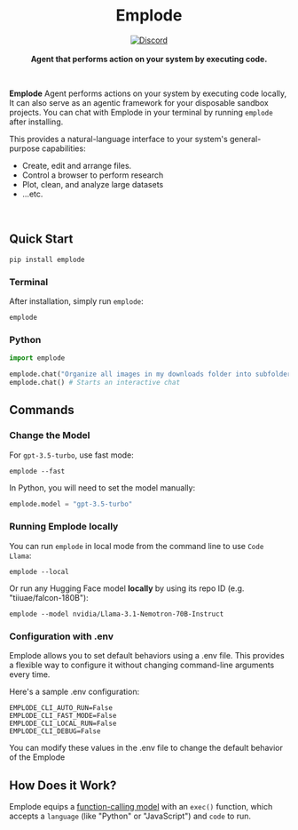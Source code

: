 <h1 align="center">Emplode</h1>

<p align="center">
    <a href="https://discord.gg/uZmvdFpSyW">
        <img alt="Discord" src="https://img.shields.io/discord/1172527582684651600?logo=discord&style=flat&logoColor=white"/>
    </a>
    <br><br>
    <b>Agent that performs action on your system by executing code.</b>
</p>

<br>

**Emplode** Agent performs actions on your system by executing code locally, It can also serve as an agentic framework for your disposable sandbox projects. You can chat with Emplode in your terminal by running `emplode` after installing.

This provides a natural-language interface to your system's general-purpose capabilities:

- Create, edit and arrange files.
- Control a browser to perform research
- Plot, clean, and analyze large datasets
- ...etc.

<br>

## Quick Start

```shell
pip install emplode
```

### Terminal

After installation, simply run `emplode`:

```shell
emplode
```

### Python

```python
import emplode

emplode.chat("Organize all images in my downloads folder into subfolders by year, naming each folder after the year.") # Executes a single command
emplode.chat() # Starts an interactive chat
```

## Commands

### Change the Model

For `gpt-3.5-turbo`, use fast mode:

```shell
emplode --fast
```

In Python, you will need to set the model manually:

```python
emplode.model = "gpt-3.5-turbo"
```

### Running Emplode locally

You can run `emplode` in local mode from the command line to use `Code Llama`:

```shell
emplode --local
```

Or run any Hugging Face model **locally** by using its repo ID (e.g. "tiiuae/falcon-180B"):

```shell
emplode --model nvidia/Llama-3.1-Nemotron-70B-Instruct
```


### Configuration with .env

Emplode allows you to set default behaviors using a .env file. This provides a flexible way to configure it without changing command-line arguments every time.

Here's a sample .env configuration:

```
EMPLODE_CLI_AUTO_RUN=False
EMPLODE_CLI_FAST_MODE=False
EMPLODE_CLI_LOCAL_RUN=False
EMPLODE_CLI_DEBUG=False
```

You can modify these values in the .env file to change the default behavior of the Emplode

## How Does it Work?

Emplode equips a [function-calling model](https://platform.openai.com/docs/guides/gpt/function-calling) with an `exec()` function, which accepts a `language` (like "Python" or "JavaScript") and `code` to run.

<br>
